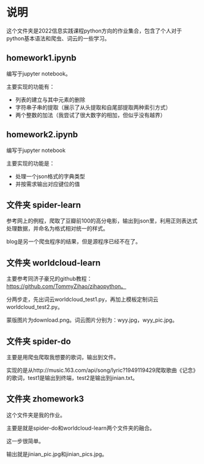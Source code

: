 # 说明

这个文件夹是2022信息实践课程python方向的作业集合，包含了个人对于python基本语法和爬虫、词云的一些学习。

## homework1.ipynb

编写于jupyter notebook。

主要实现的功能有：

- 列表的建立与其中元素的删除
- 字符串子串的提取（展示了从头提取和自尾部提取两种索引方式）
- 两个整数的加法（我尝试了很大数字的相加，但似乎没有越界）

## homework2.ipynb

编写于jupyter notebook

主要实现的功能是：

- 处理一个json格式的字典类型
- 并按需求输出对应键位的值

## 文件夹 spider-learn

参考网上的例程，爬取了豆瓣前100的高分电影，输出到json里，利用正则表达式处理数据，并命名为格式相对统一的样式。

blog是另一个爬虫程序的结果，但是源程序已经不在了。

## 文件夹 worldcloud-learn

主要参考同济子豪兄的github教程：https://github.com/TommyZihao/zihaopython。

分两步走，先出词云worldcloud_test1.py，再加上模板定制词云worldcloud_test2.py。

蒙版图片为download.png。词云图片分别为：wyy.jpg，wyy_pic.jpg。

## 文件夹 spider-do

主要是用爬虫爬取我想要的歌词，输出到文件。

实现的是从http://music.163.com/api/song/lyric?1949119429爬取歌曲《记念》的歌词，test1是输出到终端，test2是输出到jinian.txt。

## 文件夹 zhomework3

这个文件夹是我的作业。

主要是就是spider-do和worldcloud-learn两个文件夹的融合。

这一步很简单。

输出就是jinian_pic.jpg和jinian_pics.jpg。
